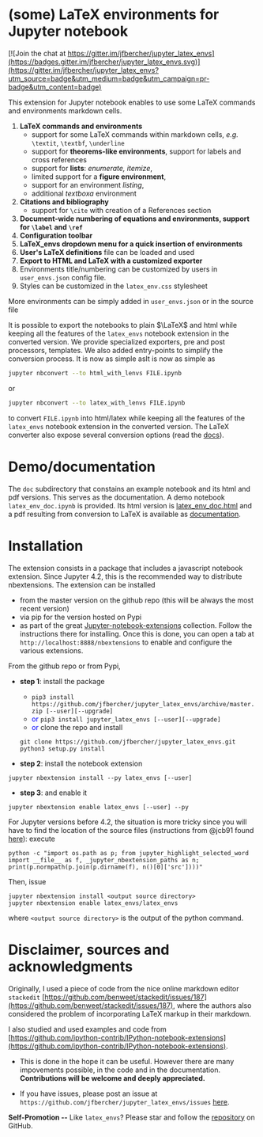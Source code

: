(some) LaTeX environments for Jupyter notebook
==============================================

[![Join the chat at https://gitter.im/jfbercher/jupyter_latex_envs](https://badges.gitter.im/jfbercher/jupyter_latex_envs.svg)](https://gitter.im/jfbercher/jupyter_latex_envs?utm_source=badge&utm_medium=badge&utm_campaign=pr-badge&utm_content=badge)

This extension for Jupyter notebook enables to use some LaTeX commands and environments markdown cells. 

1. **LaTeX commands and environments**
    - support for some LaTeX commands within markdown cells, *e.g.* `\textit`, `\textbf`, `\underline`
    - support for **theorems-like environments**, support for labels and cross references
    - support for **lists**: *enumerate, itemize*,  
    - limited support for a **figure environment**,
    - support for an environment *listing*,
    - additional *textboxa* environment
2. **Citations and bibliography**
    - support for `\cite` with creation of a References section
3. **Document-wide numbering of equations and environments, support for `\label` and `\ref`**
4. **Configuration toolbar**
5. **LaTeX_envs dropdown menu for a quick insertion of environments**
6. **User's LaTeX definitions** file can be loaded and used 
7. **Export to HTML and LaTeX with a customized exporter**
8. Environments title/numbering can be customized by users in ``user_envs.json`` config file.
9. Styles can be customized in the `latex_env.css` stylesheet

More environments can be simply added in ``user_envs.json`` or in the source file

It is possible to export the notebooks to plain $\LaTeX$ and html while keeping all the features of the `latex_envs` notebook extension in the converted version. We provide specialized exporters, pre and post processors, templates. We also added entry-points to simplify the conversion process. It is now as simple asIt is now as simple as
```bash
jupyter nbconvert --to html_with_lenvs FILE.ipynb
```
or 
```bash
jupyter nbconvert --to latex_with_lenvs FILE.ipynb
```
to convert `FILE.ipynb` into html/latex while keeping all the features of the `latex_envs` notebook extension in the converted version. The LaTeX converter also expose several conversion options (read the [docs](https://rawgit.com/jfbercher/jupyter_latex_envs/master/src/latex_envs/static/doc/latex_env_doc.html)). 


Demo/documentation
==================

The `doc` subdirectory that constains an example notebook and its html and pdf versions. This serves as the documentation. 
A demo notebook `latex_env_doc.ipynb` is provided. Its html version is [latex_env_doc.html](https://rawgit.com/jfbercher/jupyter_latex_envs/master/src/latex_envs/static/doc/latex_env_doc.html) and a pdf resulting 
from conversion to LaTeX is available as [documentation](https://rawgit.com/jfbercher/jupyter_latex_envs/master/src/latex_envs/static/doc/documentation.pdf). 


Installation
============

The extension consists in a package that includes a javascript notebook extension. Since Jupyter 4.2, this is the recommended way to distribute nbextensions. The extension can be installed

- from the master version on the github repo (this will be always the most recent version)
- via pip for the version hosted on Pypi
- as part of the great [Jupyter-notebook-extensions](https://github.com/ipython-contrib/Jupyter-notebook-extensions) collection. Follow the instructions there for installing. Once this is done, you can open a tab at  `http://localhost:8888/nbextensions` to enable and configure the various extensions. 

From the github repo or from Pypi, 

- **step 1**: install the package
     - `pip3 install https://github.com/jfbercher/jupyter_latex_envs/archive/master.zip [--user][--upgrade]`
     -  <span style="color:blue"> or</span> `pip3 install jupyter_latex_envs [--user][--upgrade]`
     - <span style="color:blue"> or</span> clone the repo and install
   ```
   git clone https://github.com/jfbercher/jupyter_latex_envs.git
   python3 setup.py install
   ```

- **step 2**: install the notebook extension 
```
jupyter nbextension install --py latex_envs [--user]
```

-  **step 3**: and enable it
```
jupyter nbextension enable latex_envs [--user] --py
```

For Jupyter versions before 4.2, the situation is more tricky since you will have to find the location of the source files (instructions from @jcb91 found [here](https://github.com/jcb91/jupyter_highlight_selected_word)): execute 
```
python -c "import os.path as p; from jupyter_highlight_selected_word import __file__ as f, _jupyter_nbextension_paths as n; print(p.normpath(p.join(p.dirname(f), n()[0]['src'])))"
```
Then, issue 
```
jupyter nbextension install <output source directory>
jupyter nbextension enable latex_envs/latex_envs
```
where `<output source directory>` is the output of the python command.  


Disclaimer, sources and acknowledgments
=======================================


Originally, I used a piece of code from the nice online markdown editor `stackedit` [https://github.com/benweet/stackedit/issues/187](https://github.com/benweet/stackedit/issues/187), where the authors also considered the problem of incorporating LaTeX markup in their markdown. 

I also studied and used examples and code from [https://github.com/ipython-contrib/IPython-notebook-extensions](https://github.com/ipython-contrib/IPython-notebook-extensions).

- This is done in the hope it can be useful. However there are many impovements possible, in the code and in the documentation. 
**Contributions will be welcome and deeply appreciated.** 

- If you have issues, please post an issue at 
`https://github.com/jfbercher/jupyter_latex_envs/issues` [here](https://github.com/jfbercher/jupyter_latex_envs/issues). 

**Self-Promotion --** Like `latex_envs`? Please star and follow the [repository](https://github.com/jfbercher/jupyter_latex_envs) on GitHub. 
